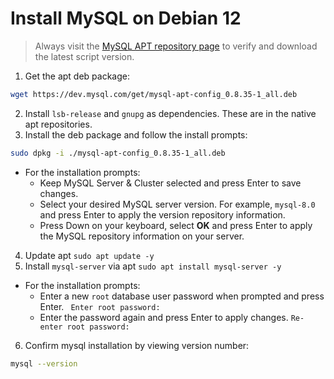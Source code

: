 # Install MySQL on Debian 12

> Always visit the [MySQL APT repository page](https://dev.mysql.com/downloads/repo/apt/) to verify and download the latest script version.

1. Get the apt deb package: 

```bash
wget https://dev.mysql.com/get/mysql-apt-config_0.8.35-1_all.deb
```

2. Install `lsb-release` and `gnupg` as dependencies. These are in the native apt repositories. 
3. Install the deb package and follow the install prompts: 

```bash
sudo dpkg -i ./mysql-apt-config_0.8.35-1_all.deb 
```
- For the installation prompts: 
   -   Keep MySQL Server & Cluster selected and press Enter to save changes.
   -   Select your desired MySQL server version. For example, `mysql-8.0` and press Enter to apply the version repository information.
   -   Press Down on your keyboard, select **OK** and press Enter to apply the MySQL repository information on your server.

4. Update apt `sudo apt update -y`
5. Install `mysql-server` via apt `sudo apt install mysql-server -y`
- For the installation prompts: 
   -   Enter a new `root` database user password when prompted and press Enter.
        ` Enter root password:`
   -   Enter the password again and press Enter to apply changes. 
    `Re-enter root password:`

6. Confirm mysql installation by viewing version number: 

```bash
mysql --version
```